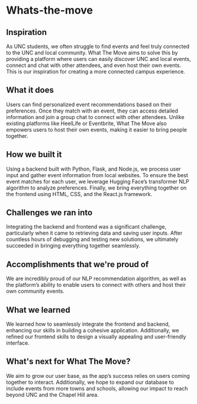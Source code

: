 # Whats-the-move

## Inspiration

As UNC students, we often struggle to find events and feel truly connected to the UNC and local community. What The Move aims to solve this by providing a platform where users can easily discover UNC and local events, connect and chat with other attendees, and even host their own events. This is our inspiration for creating a more connected campus experience.

## What it does

Users can find personalized event recommendations based on their preferences. Once they match with an event, they can access detailed information and join a group chat to connect with other attendees. Unlike existing platforms like HeelLife or Eventbrite, What The Move also empowers users to host their own events, making it easier to bring people together.

## How we built it

Using a backend built with Python, Flask, and Node.js, we process user input and gather event information from local websites. To ensure the best event matches for each user, we leverage Hugging Face’s transformer NLP algorithm to analyze preferences. Finally, we bring everything together on the frontend using HTML, CSS, and the React.js framework.

## Challenges we ran into

Integrating the backend and frontend was a significant challenge, particularly when it came to retrieving data and saving user inputs. After countless hours of debugging and testing new solutions, we ultimately succeeded in bringing everything together seamlessly.

## Accomplishments that we're proud of

We are incredibly proud of our NLP recommendation algorithm, as well as the platform’s ability to enable users to connect with others and host their own community events.

## What we learned

We learned how to seamlessly integrate the frontend and backend, enhancing our skills in building a cohesive application. Additionally, we refined our frontend skills to design a visually appealing and user-friendly interface.

## What's next for What The Move?

We aim to grow our user base, as the app’s success relies on users coming together to interact. Additionally, we hope to expand our database to include events from more towns and schools, allowing our impact to reach beyond UNC and the Chapel Hill area.
